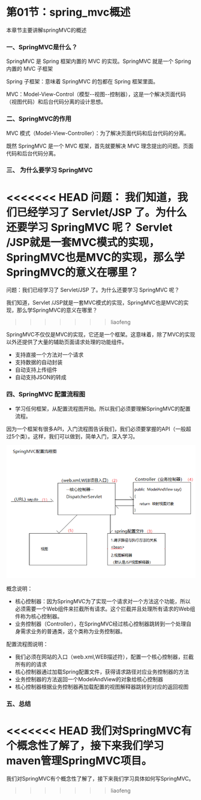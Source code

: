 # 第01节：spring_mvc概述

本章节主要讲解springMVC的概述

### 一、SpringMVC是什么？

SpringMVC 是 Spring 框架内置的 MVC 的实现。SpringMVC 就是一个 Spring 内置的 MVC 子框架

Spring 子框架：意味着 SpringMVC 的包都在 Spring 框架里面。

MVC：Model-View-Control（模型--视图--控制器），这是一个解决页面代码（视图代码）和后台代码分离的设计思想。

### 二、SpringMVC的作用

MVC 模式（Model-View-Controller）：为了解决页面代码和后台代码的分离。

既然 SpringMVC 是一个 MVC 框架，首先就要解决 MVC 理念提出的问题。页面代码和后台代码分离。

### 三、 为什么要学习 SpringMVC

<<<<<<< HEAD
问题：
我们知道，我们已经学习了 Servlet/JSP 了。为什么还要学习 SpringMVC 呢？
Servlet /JSP就是一套MVC模式的实现，SpringMVC也是MVC的实现，那么学SpringMVC的意义在哪里？
=======
问题：我们已经学习了 Servlet/JSP 了。为什么还要学习 SpringMVC 呢？

我们知道，Servlet /JSP就是一套MVC模式的实现，SpringMVC也是MVC的实现，那么学SpringMVC的意义在哪里？
>>>>>>> liaofeng

SpringMVC不仅仅是MVC的实现，它还是一个框架。这意味着，除了MVC的实现以外还提供了大量的辅助页面请求处理的功能组件。

* 支持直接一个方法对一个请求
* 支持数据的自动封装  
* 自动支持上传组件
* 自动支持JSON的转成

### 四、SpringMVC 配置流程图

* 学习任何框架，从配置流程图开始。所以我们必须要理解SpringMVC的配置流程。

因为一个框架有很多API，入门流程图告诉我们，我们必须要掌握的API（一般超过5个类）。这样，我们可以做到，简单入门，深入学习。

![images](../images/1401_ong.png)

概念说明：

* 核心控制器：因为SpringMVC为了实现一个请求对一个方法这个功能，所以必须需要一个Web组件来拦截所有请求。这个拦截并且处理所有请求的Web组件称为核心控制器。
* 业务控制器（Controller），在SpringMVC经过核心控制器跳转到一个处理自身需求业务的普通类，这个类称为业务控制器。

配置流程图说明：

* 我们必须在网站的入口（web.xml,WEB描述符），配置一个核心控制器，拦截所有的的请求
* 核心控制器通过加载Spring配置文件，获得请求路径对应业务控制器的方法
* 业务控制器的方法返回一个ModelAndView的对象给核心控制器
* 核心控制器根据业务控制器再加载配置的视图解释器跳转到对应的返回视图

### 五、总结

<<<<<<< HEAD
我们对SpringMVC有个概念性了解了，接下来我们学习maven管理SpringMVC项目。
=======
我们对SpringMVC有个概念性了解了，接下来我们学习具体如何写SpringMVC。
>>>>>>> liaofeng
